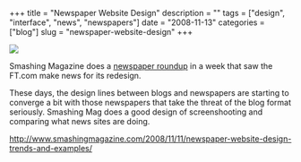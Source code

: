 +++
title = "Newspaper Website Design"
description = ""
tags = ["design", "interface", "news", "newspapers"]
date = "2008-11-13"
categories = ["blog"]
slug = "newspaper-website-design"
+++



  <div class="notebook-screenshot"><a href="http://www.smashingmagazine.com/2008/11/11/newspaper-website-design-trends-and-examples/"><img src="/media/notebook/smashingmag-newspapers.jpg" class="notebook-image" /></a></div><p>Smashing Magazine does a <a href="http://www.smashingmagazine.com/2008/11/11/newspaper-website-design-trends-and-examples/">newspaper roundup</a> in a week that saw the FT.com make news for its redesign. </p>
<p>These days, the design lines between blogs and newspapers are starting to converge a bit with those newspapers that take the threat of the blog format seriously. Smashing Mag does a good design of screenshooting and comparing what news sites are doing. </p>
    
  <a href="http://www.smashingmagazine.com/2008/11/11/newspaper-website-design-trends-and-examples/">http://www.smashingmagazine.com/2008/11/11/newspaper-website-design-trends-and-examples/</a>
